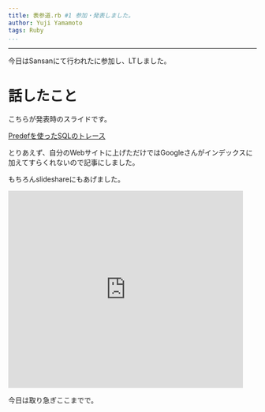 ```yaml
---
title: 表参道.rb #1 参加・発表しました。
author: Yuji Yamamoto
tags: Ruby
...
```

---

今日はSansanにて行われた[](http://omotesandorb.connpass.com/event/14973/)に参加し、LTしました。

# 話したこと

こちらが発表時のスライドです。

[Predefを使ったSQLのトレース](/slides/2015-06-04-omotesando.rb.html)

とりあえず、自分のWebサイトに上げただけではGoogleさんがインデックスに加えてすらくれないので記事にしました。

もちろんslideshareにもあげました。

<iframe src="https://www.slideshare.net/slideshow/embed_code/key/bFoZZfc6IrYDfS" width="476" height="400" frameborder="0" marginwidth="0" marginheight="0" scrolling="no"></iframe>

今日は取り急ぎここまでで。
